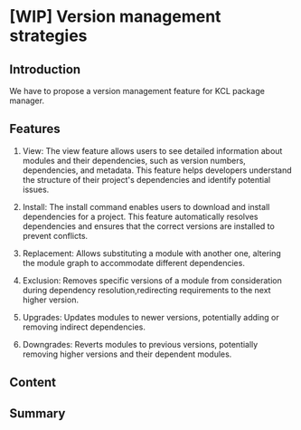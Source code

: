 # [WIP] Version management strategies

## Introduction
We have to propose a version management feature for KCL package manager.

## Features

1. View: The view feature allows users to see detailed information about modules and their dependencies, such as version numbers, dependencies, and metadata. This feature helps developers understand the structure of their project's dependencies and identify potential issues. 

2. Install: The install command enables users to download and install dependencies for a project. This feature automatically resolves dependencies and ensures that the correct versions are installed to prevent conflicts. 

3. Replacement: Allows substituting a module with another one, altering the module graph to accommodate different dependencies. 

4. Exclusion: Removes specific versions of a module from consideration during dependency resolution,redirecting requirements to the next higher version.

5. Upgrades: Updates modules to newer versions, potentially adding or removing indirect dependencies.

6. Downgrades: Reverts modules to previous versions, potentially removing higher versions and their dependent modules. 

## Content


## Summary
